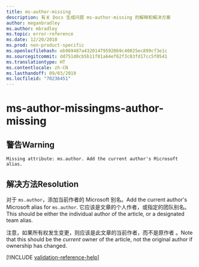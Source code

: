 ```yaml
---
title: ms-author-missing
description: 有关 Docs 生成问题 ms-author-missing 的解释和解决方案
author: meganbradley
ms.author: mbradley
ms.topic: error-reference
ms.date: 12/20/2018
ms.prod: non-product-specific
ms.openlocfilehash: eb969487a432014795920b9c40025ec899cf3e1c
ms.sourcegitcommit: dd751d0cb5b11f81a64ef62f3c83fd17cc5f0541
ms.translationtype: HT
ms.contentlocale: zh-CN
ms.lasthandoff: 09/03/2019
ms.locfileid: "70236451"
---
```

# <a name="ms-author-missing"></a><span data-ttu-id="9d7a1-103">ms-author-missing</span><span class="sxs-lookup"><span data-stu-id="9d7a1-103">ms-author-missing</span></span>

## <a name="warning"></a><span data-ttu-id="9d7a1-104">警告</span><span class="sxs-lookup"><span data-stu-id="9d7a1-104">Warning</span></span>

`Missing attribute: ms.author. Add the current author's Microsoft alias.`

## <a name="resolution"></a><span data-ttu-id="9d7a1-105">解决方法</span><span class="sxs-lookup"><span data-stu-id="9d7a1-105">Resolution</span></span>

<span data-ttu-id="9d7a1-106">对于 `ms.author`，添加当前作者的 Microsoft 别名。</span><span class="sxs-lookup"><span data-stu-id="9d7a1-106">Add the current author's Microsoft alias for `ms.author`.</span></span> <span data-ttu-id="9d7a1-107">它应该是文章的个人作者，或指定的团队别名。</span><span class="sxs-lookup"><span data-stu-id="9d7a1-107">This should be either the individual author of the article, or a designated team alias.</span></span>

<span data-ttu-id="9d7a1-108">注意，如果所有权发生变更，则应该是此文章的当前作者，而不是原作者  。</span><span class="sxs-lookup"><span data-stu-id="9d7a1-108">Note that this should be the *current* owner of the article, not the original author if ownership has changed.</span></span>

<!--make sure to add this file to your includes folder and verify the path-->
[!INCLUDE [validation-reference-help](includes/validation-reference-help.md)]
